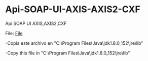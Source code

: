# Api-SOAP-UI-AXIS-AXIS2-CXF

Api SOAP UI AXIS,AXIS2,CXF

File: [File](https://github.com/ComandPromt/Api-SOAP-UI-AXIS-AXIS2-CXF/blob/master/CXF/jaxp.properties)

-Copia este archivo en "C:\Program Files\Java\jdk1.8.0_152\jre\lib"

-Copy this file in "C:\Program Files\Java\jdk1.8.0_152\jre\lib"
